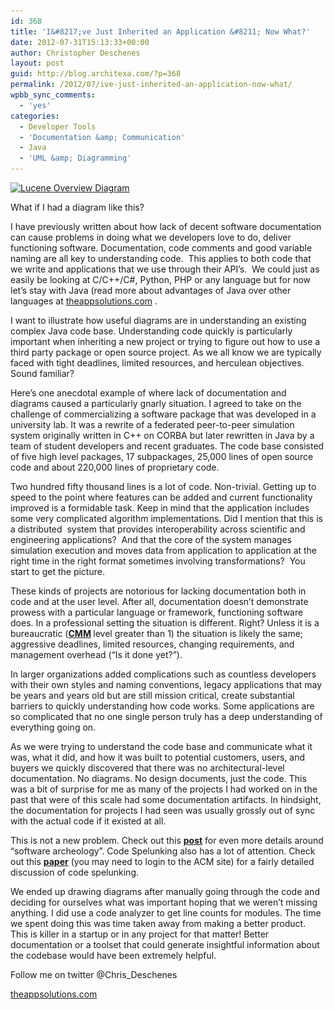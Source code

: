 ```yaml
---
id: 368
title: 'I&#8217;ve Just Inherited an Application &#8211; Now What?'
date: 2012-07-31T15:13:33+00:00
author: Christopher Deschenes
layout: post
guid: http://blog.architexa.com/?p=368
permalink: /2012/07/ive-just-inherited-an-application-now-what/
wpbb_sync_comments:
  - 'yes'
categories:
  - Developer Tools
  - 'Documentation &amp; Communication'
  - Java
  - 'UML &amp; Diagramming'
---
```

<!--S-ButtonZ 1.1.5 Start-->

<div style="float: left; width: 42px; padding-right: 10px; margin: 0 -52px 0 0; position: relative; left: -62px; top: 8px">
</div>

<!--S-ButtonZ 1.1.5 End-->

<div id="attachment_369" style="width: 310px" class="wp-caption alignright">
  <a href="assets/uploads/2012/07/LuceneOverviewDiag.png"><img class="size-medium wp-image-369" title="Lucene Overview Diagram" alt="Lucene Overview Diagram" src="assets/uploads/2012/07/LuceneOverviewDiag-300x225.png" width="300" height="225" srcset="assets/uploads/2012/07/LuceneOverviewDiag-300x225.png 300w, assets/uploads/2012/07/LuceneOverviewDiag.png 602w" sizes="(max-width: 300px) 100vw, 300px" /></a>
  
  <p class="wp-caption-text">
    What if I had a diagram like this?
  </p>
</div>

I have previously written about how lack of decent software documentation can cause problems in doing what we developers love to do, deliver functioning software. Documentation, code comments and good variable naming are all key to understanding code.  This applies to both code that we write and applications that we use through their API’s.  We could just as easily be looking at C/C++/C#, Python, PHP or any language but for now let’s stay with Java (read more about advantages of Java over other languages at [theappsolutions.com](http://theappsolutions.com) .

I want to illustrate how useful diagrams are in understanding an existing complex Java code base. Understanding code quickly is particularly important when inheriting a new project or trying to figure out how to use a third party package or open source project. As we all know we are typically faced with tight deadlines, limited resources, and herculean objectives. Sound familiar?<!--more-->

Here’s one anecdotal example of where lack of documentation and diagrams caused a particularly gnarly situation. I agreed to take on the challenge of commercializing a software package that was developed in a university lab. It was a rewrite of a federated peer-to-peer simulation system originally written in C++ on CORBA but later rewritten in Java by a team of student developers and recent graduates. The code base consisted of five high level packages, 17 subpackages, 25,000 lines of open source code and about 220,000 lines of proprietary code.

Two hundred fifty thousand lines is a lot of code. Non-trivial. Getting up to speed to the point where features can be added and current functionality improved is a formidable task. Keep in mind that the application includes some very complicated algorithm implementations. Did I mention that this is a distributed  system that provides interoperability across scientific and engineering applications?  And that the core of the system manages simulation execution and moves data from application to application at the right time in the right format sometimes involving transformations?  You start to get the picture.

These kinds of projects are notorious for lacking documentation both in code and at the user level. After all, documentation doesn’t demonstrate prowess with a particular language or framework, functioning software does. In a professional setting the situation is different. Right? Unless it is a bureaucratic (<strong id="internal-source-marker_0.20067688589915633"><a href="http://bit.ly/MHXG9y">CMM</a> </strong> level greater than 1) the situation is likely the same; aggressive deadlines, limited resources, changing requirements, and management overhead (“Is it done yet?”).

In larger organizations added complications such as countless developers with their own styles and naming conventions, legacy applications that may be years and years old but are still mission critical, create substantial barriers to quickly understanding how code works. Some applications are so complicated that no one single person truly has a deep understanding of everything going on.

As we were trying to understand the code base and communicate what it was, what it did, and how it was built to potential customers, users, and buyers we quickly discovered that there was no architectural-level documentation. No diagrams. No design documents, just the code. This was a bit of surprise for me as many of the projects I had worked on in the past that were of this scale had some documentation artifacts. In hindsight, the documentation for projects I had seen was usually grossly out of sync with the actual code if it existed at all.

This is not a new problem. Check out this <strong id="internal-source-marker_0.20067688589915633"><a href="http://bit.ly/Pn4Z8G">post</a></strong> for even more details around “software archeology”. Code Spelunking also has a lot of attention. Check out this <strong id="internal-source-marker_0.20067688589915633"><a href="http://bit.ly/MmmXp1">paper</a></strong> (you may need to login to the ACM site) for a fairly detailed discussion of code spelunking.

We ended up drawing diagrams after manually going through the code and deciding for ourselves what was important hoping that we weren’t missing anything. I did use a code analyzer to get line counts for modules. The time we spent doing this was time taken away from making a better product. This is killer in a startup or in any project for that matter! Better documentation or a toolset that could generate insightful information about the codebase would have been extremely helpful.

Follow me on twitter @Chris_Deschenes

<a href=&#8221;http://theappsolutions.com&#8221;>theappsolutions.com </a>

<div style="clear:both;">
  &nbsp;
</div>